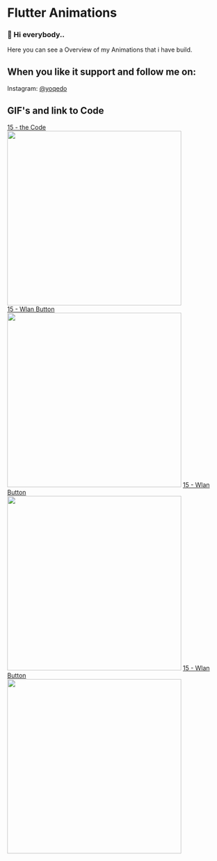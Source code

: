 ﻿# Flutter Animations

### 👋 Hi everybody..

Here you can see a Overview of my Animations that i have build. <br/>

## When you like it support and follow me on:
Instagram: [@yoqedo](https://www.instagram.com/yoqedo/)

## GIF's and link to Code

[15 - the Code](https://www.instagram.com/yoqedo/)<br/>
<img src="https://github.com/yoqedo/flutter_Animations/blob/main/gifs/wlanbutton.gif" width="400"><br/>
[15 - Wlan Button](https://www.instagram.com/yoqedo/)<br/>
<img src="https://github.com/yoqedo/flutter_Animations/blob/main/gifs/multioptionbutton.gif" width="400">
[15 - Wlan Button](https://www.instagram.com/yoqedo/)<br/>
<img src="https://github.com/yoqedo/flutter_Animations/blob/main/gifs/onoffbutton.gif" width="400">
[15 - Wlan Button](https://www.instagram.com/yoqedo/)<br/>
<img src="https://github.com/yoqedo/flutter_Animations/blob/main/gifs/radialprogressbar.gif " width="400">


